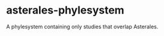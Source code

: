 asterales-phylesystem
=====================

A phylesystem containing only studies that overlap Asterales.

